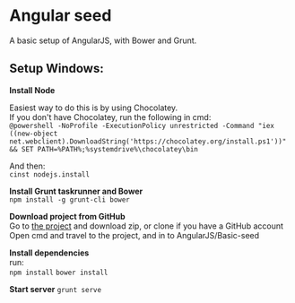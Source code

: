 Angular seed
============

A basic setup of AngularJS, with Bower and Grunt.

Setup Windows:
-----
__Install Node__  

Easiest way to do this is by using Chocolatey.  
If you don't have Chocolatey, run the following in cmd:  
```@powershell -NoProfile -ExecutionPolicy unrestricted -Command "iex ((new-object net.webclient).DownloadString('https://chocolatey.org/install.ps1'))" && SET PATH=%PATH%;%systemdrive%\chocolatey\bin ```

And then:  
```cinst nodejs.install ```

__Install Grunt taskrunner and Bower__  
``` npm install -g grunt-cli bower ```

__Download project from GitHub__  
Go to [the project](https://github.com/stinaq/education) and download zip, or clone if you have a GitHub account  
Open cmd and travel to the project, and in to AngularJS/Basic-seed

__Install dependencies__  
run:  
```npm install```
```bower install ```

__Start server__
```grunt serve```

